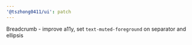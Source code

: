 ```yaml
---
'@tszhong0411/ui': patch
---
```


Breadcrumb - improve a11y, set `text-muted-foreground` on separator and ellipsis
